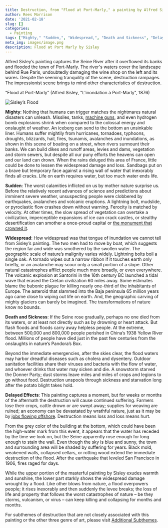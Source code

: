 ```yaml
---
title: Destruction, from "Flood at Port-Marly," a painting by Alfred Sisley
author: Rees Morrison
date: '2021-02-18'
slug: []
categories:
  - Painting
tags: ["Mighty," "Sudden,", "Widespread,", "Death and Sickness", "Delayed Effects", ]
meta_img: images/image.png
description: Flood at Port Marly by Sisley
---
```


Alfred Sisley’s painting captures the Seine River after it overflowed its banks and flooded the town of Port-Marly.  The river's waters cover the landscape behind Rue Paris, undoubtedly damaging the wine shop on the left and its wares.  Despite the seeming tranquility of the scene, destruction rampages.  The impressionist scene brings to mind other characteristics of destruction.

“Flood at Port-Marly” (Alfred Sisley, "L'inondation à Port-Marly", 1876)
 

![Sisley’s Flood](/media/DestructionFlood.png)

**Mighty**:  Nothing that humans can trigger matches the nightmares natural disasters can unleash.  Missiles, tanks, [machine guns](https://themesfromart.com/blog/2021-02-18-destruction-saving-private-ryan-a-movie-by-steven-spielberg/destructionsaving/), and even hydrogen bomb explosions shrink when compared to the colossal energy and onslaught of weather.  An iceberg can send to the bottom an unsinkable liner.   Humans suffer mightily from hurricanes, tornadoes, typhoons, droughts, blizzards, hail, fires, tsunamis, avalanches and inundations, as shown in this scene of boating on a street, when rivers surmount their banks.  We can build dikes and runoff areas, levies and dams, vegetation and storm sewers, but despite all our puny efforts the heavens can open and our land can drown.  When the rains deluged this area of France, little could be done to lessen the widespread damage and loss. Sandbags put on a brave but temporary face against a rising wall of water that inexorably finds all cracks. Life on earth requires water, but too much water ends life. 

**Sudden**:  The worst calamities inflicted on us by mother nature surprise us. Before the relatively recent advances of science and predictions about imminent severe weather, unsuspecting people were clobbered by earthquakes, avalanches and volcanic eruptions.  A lightning bolt, mudslide, or pyroclastic flow crashes down without warning.  Ferocity is matched by velocity.  At other times, the slow spread of vegetation can overtake a civilization, imperceptible expansions of ice can crack castles, or stealthy desertification can smother a once-proud capital or [the monument that crowned it](https://themesfromart.com/blog/2021-02-18-destruction-ozymandias-a-poem-by-percy-bysshe-shelley/destructoz/).

**Widespread**:  How widespread was that tongue of inundation we cannot tell from Sisley’s painting.  The two men had to move by boat, which suggests the region far and wide was smothered by the swollen water.  The geographic scale of nature’s malignity varies widely.  Lightning bolts boil a single oak.  A tornado wipes out a narrow ribbon if it touches earth only briefly, or an avalanche may scour only a small portion of a slope.  Other natural catastrophes afflict people much more broadly, or even everywhere.  The volcanic explosion at Santorini in the 16th century BC launched a tidal wave that erased the Cretan civilization 60 miles away.  Some estimates blame the bubonic plague for killing nearly one-third of the inhabitants of Europe.  The asteroid that slammed into the Baja peninsula 65 million years ago came close to wiping out life on earth.   And, the geographic carving of mighty glaciers can barely be imagined.  The transformations of nature know no bounds.

**Death and Sickness**: If the Seine rose gradually, perhaps no one died from its waters, or at least not directly such as by drowning or heart attack.  But flash floods and floods carry away helpless people.  At the extreme, between 500,000 and 800,000 people perished in China’s 1938 Yellow River flood.  Millions of people have died just in the past few centuries from the onslaughts in nature’s Pandora’s Box.

Beyond the immediate emergencies, after the skies clear, the flood waters may harbor dreadful diseases such as cholera and dysentery.  Outdoor sanitation facilities share their viruses and bacteria with the flow of water, and whoever drinks that water may sicken and die.   A snowstorm starved the Donner Party; dust storms leave miles and miles of crops and legions to go without food.  Destruction unspools through sickness and starvation long after the potato blight takes hold.
	
**Delayed Effects**:  This painting captures a moment, but for weeks or months of the aftermath the destruction will cause continued suffering.  Farmers lose their crops, cattle drown or are swept away; supplies for weaving are ruined; an economy can be devastated by wrathful nature, just as it may be by [jobs flowing offshore](https://themesfromart.com/blog/2021-02-18-destruction-from-my-hometown-a-rock-ballad-by-bruce-springsteen/destructhometown/).  Destruction means loss and loss means hurt.   

From the grey color of the building at the bottom, which could have been the high-water mark from this event, it appears that the water has receded by the time we look on, but the Seine apparently rose enough for long enough to stain the wall.  Even though the sky is blue and sunny, the town and surrounding area will be shaded by suffering for years.  Black mold, weakened walls, collapsed cellars, or rotting wood extend the immediate destruction of the flood.   After the earthquake that leveled San Francisco in 1906, fires raged for days.


While the upper portion of the masterful painting by Sisley exudes warmth and sunshine, the lower part starkly shows the widespread damage wrought by a flood.   Like other blows from nature, a flood overpowers people; it rises inexorably and then suddenly the levee breaks; the loss of life and property that follows the worst catastrophes of nature – be they storms, vulcanism, or virus – can keep killing and collapsing for months and months.  

For subthemes of destruction that are not closely associated with this painting or the other three genre of art, please visit [Additional Subthemes](https://themesfromart.com/blog/2021-02-10-decisions-a-wider-angle-view/decisionswiderangle/).
